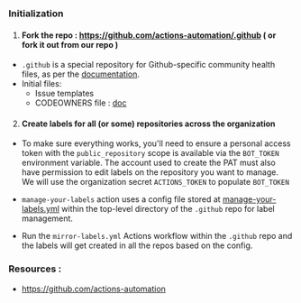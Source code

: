### Initialization

1. #### Fork the repo : https://github.com/actions-automation/.github  ( or fork it out from our repo )
  
  - `.github` is a special repository for Github-specific community health files, as per the [documentation](https://docs.github.com/en/communities/setting-up-your-project-for-healthy-contributions/creating-a-default-community-health-file).
  - Initial files: 
       - Issue templates
       - CODEOWNERS file : [doc](https://docs.github.com/en/repositories/managing-your-repositorys-settings-and-features/customizing-your-repository/about-code-owners#codeowners-file-location)
    
2. ####  Create labels for all (or some) repositories across the organization

  - To make sure everything works, you'll need to ensure a personal access token with the `public_repository` scope is available via the `BOT_TOKEN` environment variable. The account used to create the PAT must also have permission to edit labels on the repository you want to manage.
     We will use the organization secret `ACTIONS_TOKEN` to populate `BOT_TOKEN`
 
  - `manage-your-labels` action uses a config file stored at [manage-your-labels.yml](https://github.com/Josh-01/vigilant-waffle/blob/master/.github/manage-your-labels.yml) within the top-level directory of the `.github` repo for label management.

  - Run the `mirror-labels.yml` Actions workflow within the `.github` repo and the labels will get created in all the repos based on the config.
   

 ### Resources : 
- https://github.com/actions-automation 
